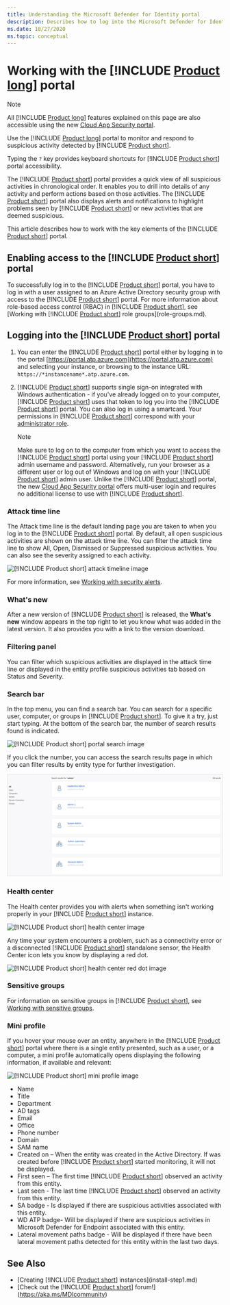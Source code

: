 ```yaml
---
title: Understanding the Microsoft Defender for Identity portal
description: Describes how to log into the Microsoft Defender for Identity portal and the components of the portal
ms.date: 10/27/2020
ms.topic: conceptual
---
```


# Working with the [!INCLUDE [Product long](includes/product-long.md)] portal

> [!NOTE]
> All [!INCLUDE [Product long](includes/product-long.md)] features explained on this page are also accessible using the new [Cloud App Security portal](https://portal.cloudappsecurity.com).

Use the [!INCLUDE [Product long](includes/product-long.md)] portal to monitor and respond to suspicious activity detected by [!INCLUDE [Product short](includes/product-short.md)].

Typing the `?` key provides keyboard shortcuts for [!INCLUDE [Product short](includes/product-short.md)] portal accessibility.

The [!INCLUDE [Product short](includes/product-short.md)] portal provides a quick view of all suspicious activities in chronological order. It enables you to drill into details of any activity and perform actions based on those activities. The [!INCLUDE [Product short](includes/product-short.md)] portal also displays alerts and notifications to highlight problems seen by [!INCLUDE [Product short](includes/product-short.md)] or new activities that are deemed suspicious.

This article describes how to work with the key elements of the [!INCLUDE [Product short](includes/product-short.md)] portal.

## Enabling access to the [!INCLUDE [Product short](includes/product-short.md)] portal

To successfully log in to the [!INCLUDE [Product short](includes/product-short.md)] portal, you have to log in with a user assigned to an Azure Active Directory security group with access to the [!INCLUDE [Product short](includes/product-short.md)] portal.
For more information about role-based access control (RBAC) in [!INCLUDE [Product short](includes/product-short.md)], see [Working with [!INCLUDE [Product short](includes/product-short.md)] role groups](role-groups.md).

## Logging into the [!INCLUDE [Product short](includes/product-short.md)] portal

1. You can enter the [!INCLUDE [Product short](includes/product-short.md)] portal either by logging in to the portal [https://portal.atp.azure.com](https://portal.atp.azure.com) and selecting your instance, or browsing to the instance URL: `https://*instancename*.atp.azure.com`.

1. [!INCLUDE [Product short](includes/product-short.md)] supports single sign-on integrated with Windows authentication - if you've already logged on to your computer, [!INCLUDE [Product short](includes/product-short.md)] uses that token to log you into the [!INCLUDE [Product short](includes/product-short.md)] portal. You can also log in using a smartcard. Your permissions in [!INCLUDE [Product short](includes/product-short.md)] correspond with your [administrator role](role-groups.md).

   > [!NOTE]
   > Make sure to log on to the computer from which you want to access the [!INCLUDE [Product short](includes/product-short.md)] portal using your [!INCLUDE [Product short](includes/product-short.md)] admin username and password. Alternatively, run your browser as a different user or log out of Windows and log on with your [!INCLUDE [Product short](includes/product-short.md)] admin user. Unlike the [!INCLUDE [Product short](includes/product-short.md)] portal, the new [Cloud App Security portal](https://portal.cloudappsecurity.com) offers multi-user login and requires no additional license to use with [!INCLUDE [Product short](includes/product-short.md)].

### Attack time line

The Attack time line is the default landing page you are taken to when you log in to the [!INCLUDE [Product short](includes/product-short.md)] portal. By default, all open suspicious activities are shown on the attack time line. You can filter the attack time line to show All, Open, Dismissed or Suppressed suspicious activities. You can also see the severity assigned to each activity.

![[!INCLUDE [Product short](includes/product-short.md)] attack timeline image](media/sa-timeline.png)

For more information, see [Working with security alerts](working-with-suspicious-activities.md).

### What's new

After a new version of [!INCLUDE [Product short](includes/product-short.md)] is released, the **What's new** window appears in the top right to let you know what was added in the latest version. It also provides you with a link to the version download.

### Filtering panel

You can filter which suspicious activities are displayed in the attack time line or displayed in the entity profile suspicious activities tab based on Status and Severity.

<a name="search-bar"></a>

### Search bar

In the top menu, you can find a search bar. You can search for a specific user, computer, or groups in [!INCLUDE [Product short](includes/product-short.md)]. To give it a try, just start typing. At the bottom of the search bar, the number of search results found is indicated.

![[!INCLUDE [Product short](includes/product-short.md)] portal search image](media/workspace-portal-search.png)

If you click the number, you can access the search results page in which you can filter results by entity type for further investigation.

![search results](media/search-results.png)

### Health center

The Health center provides you with alerts when something isn't working properly in your [!INCLUDE [Product short](includes/product-short.md)] instance.

![[!INCLUDE [Product short](includes/product-short.md)] health center image](media/health-issue.png)

Any time your system encounters a problem, such as a connectivity error or a disconnected [!INCLUDE [Product short](includes/product-short.md)] standalone sensor, the Health Center icon lets you know by displaying a red dot.

![[!INCLUDE [Product short](includes/product-short.md)] health center red dot image](media/health-bar.png)

### Sensitive groups

For information on sensitive groups in [!INCLUDE [Product short](includes/product-short.md)], see [Working with sensitive groups](manage-sensitive-honeytoken-accounts.md).

### Mini profile

If you hover your mouse over an entity, anywhere in the [!INCLUDE [Product short](includes/product-short.md)] portal where there is a single entity presented, such as a user, or a computer, a mini profile automatically opens displaying the following information, if available and relevant:

![[!INCLUDE [Product short](includes/product-short.md)] mini profile image](media/mini-profile.png)

- Name
- Title
- Department
- AD tags
- Email
- Office
- Phone number
- Domain
- SAM name
- Created on – When the entity was created in the Active Directory. If was created before [!INCLUDE [Product short](includes/product-short.md)] started monitoring, it will not be displayed.
- First seen – The first time [!INCLUDE [Product short](includes/product-short.md)] observed an activity from this entity.
- Last seen - The last time [!INCLUDE [Product short](includes/product-short.md)] observed an activity from this entity.
- SA badge - Is displayed if there are suspicious activities associated with this entity.
- WD ATP badge- Will be displayed if there are suspicious activities in Microsoft Defender for Endpoint associated with this entity.
- Lateral movement paths badge - Will be displayed if there have been lateral movement paths detected for this entity within the last two days.

## See Also

- [Creating [!INCLUDE [Product short](includes/product-short.md)] instances](install-step1.md)
- [Check out the [!INCLUDE [Product short](includes/product-short.md)] forum!](https://aka.ms/MDIcommunity)
